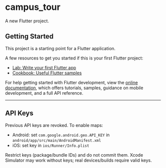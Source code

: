 # campus_tour

A new Flutter project.

## Getting Started

This project is a starting point for a Flutter application.

A few resources to get you started if this is your first Flutter project:

- [Lab: Write your first Flutter app](https://docs.flutter.dev/get-started/codelab)
- [Cookbook: Useful Flutter samples](https://docs.flutter.dev/cookbook)

For help getting started with Flutter development, view the
[online documentation](https://docs.flutter.dev/), which offers tutorials,
samples, guidance on mobile development, and a full API reference.

---

## API Keys

Previous API keys are revoked. To enable maps:

- Android: set `com.google.android.geo.API_KEY` in `android/app/src/main/AndroidManifest.xml`
- iOS: set key in `ios/Runner/Info.plist`

Restrict keys (package/bundle IDs) and do not commit them. Xcode Simulator may work without keys; real devices/builds require valid keys.

